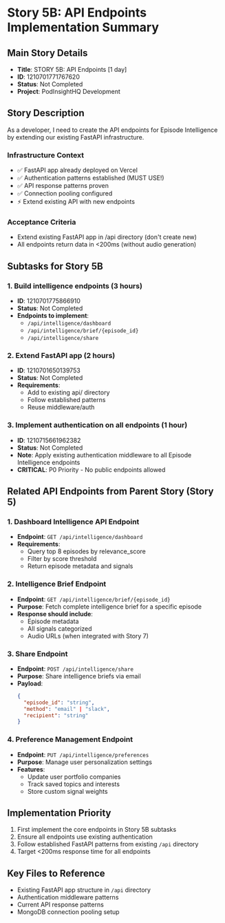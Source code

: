 # Story 5B: API Endpoints Implementation Summary

## Main Story Details
- **Title**: STORY 5B: API Endpoints [1 day]
- **ID**: 1210701771767620
- **Status**: Not Completed
- **Project**: PodInsightHQ Development

## Story Description
As a developer, I need to create the API endpoints for Episode Intelligence by extending our existing FastAPI infrastructure.

### Infrastructure Context
- ✅ FastAPI app already deployed on Vercel
- ✅ Authentication patterns established (MUST USE!)
- ✅ API response patterns proven
- ✅ Connection pooling configured
- ⚡ Extend existing API with new endpoints

### Acceptance Criteria
- Extend existing FastAPI app in /api directory (don't create new)
- All endpoints return data in <200ms (without audio generation)

## Subtasks for Story 5B

### 1. Build intelligence endpoints (3 hours)
- **ID**: 1210701775866910
- **Status**: Not Completed
- **Endpoints to implement**:
  - `/api/intelligence/dashboard`
  - `/api/intelligence/brief/{episode_id}`
  - `/api/intelligence/share`

### 2. Extend FastAPI app (2 hours)
- **ID**: 1210701650139753
- **Status**: Not Completed
- **Requirements**:
  - Add to existing api/ directory
  - Follow established patterns
  - Reuse middleware/auth

### 3. Implement authentication on all endpoints (1 hour)
- **ID**: 1210715661962382
- **Status**: Not Completed
- **Note**: Apply existing authentication middleware to all Episode Intelligence endpoints
- **CRITICAL**: P0 Priority - No public endpoints allowed

## Related API Endpoints from Parent Story (Story 5)

### 1. Dashboard Intelligence API Endpoint
- **Endpoint**: `GET /api/intelligence/dashboard`
- **Requirements**:
  - Query top 8 episodes by relevance_score
  - Filter by score threshold
  - Return episode metadata and signals

### 2. Intelligence Brief Endpoint
- **Endpoint**: `GET /api/intelligence/brief/{episode_id}`
- **Purpose**: Fetch complete intelligence brief for a specific episode
- **Response should include**:
  - Episode metadata
  - All signals categorized
  - Audio URLs (when integrated with Story 7)

### 3. Share Endpoint
- **Endpoint**: `POST /api/intelligence/share`
- **Purpose**: Share intelligence briefs via email
- **Payload**:
  ```json
  {
    "episode_id": "string",
    "method": "email" | "slack",
    "recipient": "string"
  }
  ```

### 4. Preference Management Endpoint
- **Endpoint**: `PUT /api/intelligence/preferences`
- **Purpose**: Manage user personalization settings
- **Features**:
  - Update user portfolio companies
  - Track saved topics and interests
  - Store custom signal weights

## Implementation Priority
1. First implement the core endpoints in Story 5B subtasks
2. Ensure all endpoints use existing authentication
3. Follow established FastAPI patterns from existing `/api` directory
4. Target <200ms response time for all endpoints

## Key Files to Reference
- Existing FastAPI app structure in `/api` directory
- Authentication middleware patterns
- Current API response patterns
- MongoDB connection pooling setup